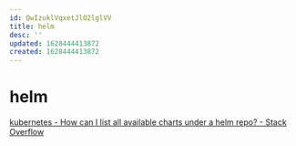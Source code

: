 ```yaml
---
id: QwIzuklVqxetJlO2lglVV
title: helm
desc: ''
updated: 1628444413872
created: 1628444413872
---
```

# helm
[kubernetes - How can I list all available charts under a helm repo? - Stack Overflow](https://stackoverflow.com/questions/55973901/how-can-i-list-all-available-charts-under-a-helm-repo)
